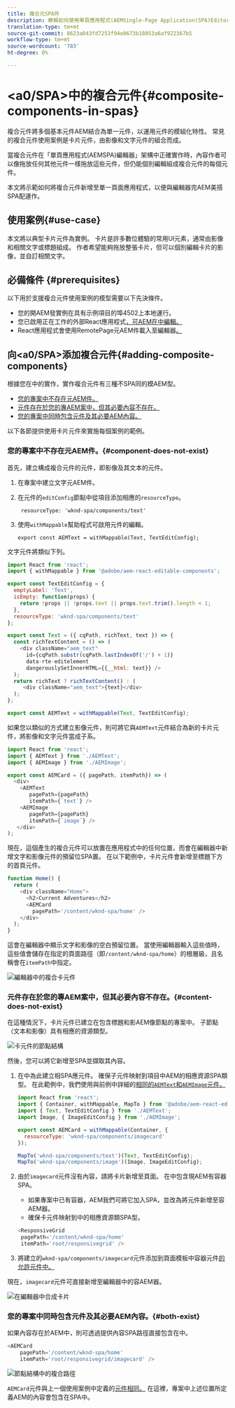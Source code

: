 ```yaml
---
title: 複合元SPA件
description: 瞭解如何使用單頁應用程式(AEMSingle-Page Application(SPA)Editor建立您自己的複合元件，這些元件是由其他元件組成的元件。
translation-type: tm+mt
source-git-commit: 8623a043fd7253f94e0673b18053a6af922367b5
workflow-type: tm+mt
source-wordcount: '783'
ht-degree: 0%

---
```



# &lt;a0/SPA>中的複合元件{#composite-components-in-spas}

複合元件將多個基本元件AEM結合為單一元件，以運用元件的模組化特性。 常見的複合元件使用案例是卡片元件，由影像和文字元件的組合而成。

當複合元件在「單頁應用程式(AEMSPA)編輯器」架構中正確實作時，內容作者可以像拖放任何其他元件一樣拖放這些元件，但仍能個別編輯組成複合元件的每個元件。

本文將示範如何將複合元件新增至單一頁面應用程式，以便與編輯器完AEM美搭SPA配運作。

## 使用案例{#use-case}

本文將以典型卡片元件為實例。 卡片是許多數位體驗的常用UI元素，通常由影像和相關文字或標題組成。 作者希望能夠拖放整張卡片，但可以個別編輯卡片的影像，並自訂相關文字。

## 必備條件 {#prerequisites}

以下用於支援複合元件使用案例的模型需要以下先決條件。

* 您的開AEM發實例在具有示例項目的埠4502上本地運行。
* 您已啟用正在工作的外部React應用程式[，可AEM在中編輯。](editing-external-spa.md)
* React應用程式會使用RemotePage元AEM件載入至編輯器[。](remote-page.md)

## 向&lt;a0/SPA>添加複合元件{#adding-composite-components}

根據您在中的實作，實作複合元件有三種不SPA同的模AEM型。

* [您的專案中不存在元AEM件。](#component-does-not-exist)
* [元件存在於您的專AEM案中，但其必要內容不存在。](#content-does-not-exist)
* [您的專案中同時包含元件及其必要AEM內容。](#both-exist)

以下各節提供使用卡片元件來實施每個案例的範例。

### 您的專案中不存在元AEM件。{#component-does-not-exist}

首先，建立構成複合元件的元件，即影像及其文本的元件。

1. 在專案中建立文字元AEM件。
1. 在元件的`editConfig`節點中從項目添加相應的`resourceType`。

   ```text
    resourceType: 'wknd-spa/components/text' 
   ```

1. 使用`withMappable`幫助程式可啟用元件的編輯。

   ```text
   export const AEMText = withMappable(Text, TextEditConfig); 
   ```

文字元件將類似下列。

```javascript
import React from 'react';
import { withMappable } from '@adobe/aem-react-editable-components';

export const TextEditConfig = {
  emptyLabel: 'Text',
  isEmpty: function(props) {
    return !props || !props.text || props.text.trim().length < 1;
  },
  resourceType: 'wknd-spa/components/text'
};

export const Text = ({ cqPath, richText, text }) => {
  const richTextContent = () => (
    <div className="aem_text"
      id={cqPath.substr(cqPath.lastIndexOf('/') + 1)}
      data-rte-editelement
      dangerouslySetInnerHTML={{__html: text}} />
  );
  return richText ? richTextContent() : (
     <div className="aem_text">{text}</div>
  );
};

export const AEMText = withMappable(Text, TextEditConfig);
```

如果您以類似的方式建立影像元件，則可將它與`AEMText`元件結合為新的卡片元件，將影像和文字元件當成子系。

```javascript
import React from 'react';
import { AEMText } from './AEMText';
import { AEMImage } from './AEMImage';

export const AEMCard = ({ pagePath, itemPath}) => (
  <div>
    <AEMText
       pagePath={pagePath}
       itemPath={`text`} />
    <AEMImage
       pagePath={pagePath}
       itemPath={`image`} />
   </div>
);
```

現在，這個產生的複合元件可以放置在應用程式中的任何位置，而會在編輯器中新增文字和影像元件的預留位SPA置。 在以下範例中，卡片元件會新增至標題下方的首頁元件。

```javascript
function Home() {
  return (
    <div className="Home">
      <h2>Current Adventures</h2>
      <AEMCard
        pagePath='/content/wknd-spa/home' />
    </div>
  );
}
```

這會在編輯器中顯示文字和影像的空白預留位置。 當使用編輯器輸入這些值時，這些值會儲存在指定的頁面路徑（即`/content/wknd-spa/home`）的根層級，且名稱會在`itemPath`中指定。

![編輯器中的複合卡元件](assets/composite-card.png)

### 元件存在於您的專AEM案中，但其必要內容不存在。{#content-does-not-exist}

在這種情況下，卡片元件已建立在包含標題和影AEM像節點的專案中。 子節點（文本和影像）具有相應的資源類型。

![卡元件的節點結構](assets/composite-node-structure.png)

然後，您可以將它新增至SPA並擷取其內容。

1. 在中為此建立相SPA應元件。 確保子元件映射到項目中AEM的相應資源SPA類型。 在此範例中，我們使用與前例中詳細的[相同的`AEMText`和`AEMImage`元件。](#component-does-not-exist)

   ```javascript
   import React from 'react';
   import { Container, withMappable, MapTo } from '@adobe/aem-react-editable-components';
   import { Text, TextEditConfig } from './AEMText';
   import Image, { ImageEditConfig } from './AEMImage';
   
   export const AEMCard = withMappable(Container, {
     resourceType: 'wknd-spa/components/imagecard'
   });
   
   MapTo('wknd-spa/components/text')(Text, TextEditConfig);
   MapTo('wknd-spa/components/image')(Image, ImageEditConfig);
   ```

1. 由於`imagecard`元件沒有內容，請將卡片新增至頁面。 在中包含現AEM有容器SPA。
   * 如果專案中已有容器，AEM我們可將它加入SPA，並改為將元件新增至容AEM器。
   * 確保卡元件映射到中的相應資源類SPA型。

   ```javascript
   <ResponsiveGrid
    pagePath='/content/wknd-spa/home'
    itemPath='root/responsivegrid' />
   ```

1. 將建立的`wknd-spa/components/imagecard`元件添加到頁面模板中容器元件[的允許元件中。](/help/sites-cloud/authoring/features/templates.md)

現在，`imagecard`元件可直接新增至編輯器中的容AEM器。

![在編輯器中合成卡片](assets/composite-card.gif)

### 您的專案中同時包含元件及其必要AEM內容。{#both-exist}

如果內容存在於AEM中，則可透過提供內容SPA路徑直接包含在中。

```javascript
<AEMCard
    pagePath='/content/wknd-spa/home'
    itemPath='root/responsivegrid/imagecard' />
```

![節點結構中的複合路徑](assets/composite-path.png)

`AEMCard`元件與上一個使用案例中定義的[元件相同。](#content-does-not-exist) 在這裡，專案中上述位置所定義AEM的內容會包含在SPA中。
